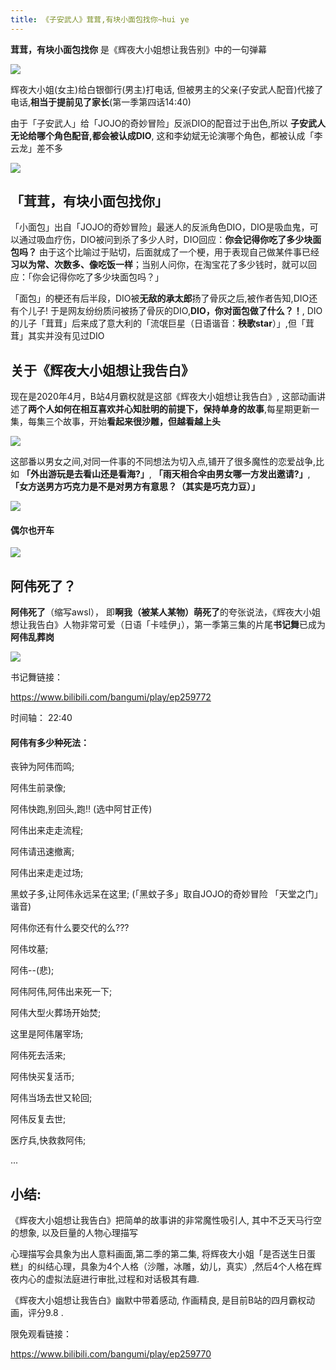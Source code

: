 ```yaml
---
title: 《子安武人》茸茸,有块小面包找你~hui ye
---
```



**茸茸，有块小面包找你** 是《辉夜大小姐想让我告别》中的一句弹幕

![](https://www.v2fy.com/asset/huiye/huiye001.png)

辉夜大小姐(女主)给白银御行(男主)打电话, 但被男主的父亲(子安武人配音)代接了电话,**相当于提前见了家长**(第一季第四话14:40)

由于「子安武人」给「JOJO的奇妙冒险」反派DIO的配音过于出色,所以 **子安武人无论给哪个角色配音,都会被认成DIO**, 这和李幼斌无论演哪个角色，都被认成「李云龙」差不多

![](https://www.v2fy.com/asset/huiye/huiye003.gif)

## 「茸茸，有块小面包找你」

「小面包」出自「JOJO的奇妙冒险」最迷人的反派角色DIO，DIO是吸血鬼，可以通过吸血疗伤，DIO被问到杀了多少人时，DIO回应：**你会记得你吃了多少块面包吗？** 由于这个比喻过于贴切，后面就成了一个梗，用于表现自己做某件事已经**习以为常、次数多、像吃饭一样**；当别人问你，在淘宝花了多少钱时，就可以回应：「你会记得你吃了多少块面包吗？」



「面包」的梗还有后半段，DIO被**无敌的承太郎**扬了骨灰之后,被作者告知,DIO还有个儿子! 于是网友纷纷质问被扬了骨灰的DIO,**DIO，你对面包做了什么？！**, DIO的儿子「茸茸」后来成了意大利的「流氓巨星（日语谐音：**秧歌star**）」,但「茸茸」其实并没有见过DIO


## 关于《辉夜大小姐想让我告白》

现在是2020年4月，B站4月霸权就是这部《辉夜大小姐想让我告白》, 这部动画讲述了**两个人如何在相互喜欢并心知肚明的前提下，保持单身的故事**,每星期更新一集，每集三个故事，开始**看起来很沙雕，但越看越上头**

![](https://www.v2fy.com/asset/huiye/huiye00011.png)


这部番以男女之间,对同一件事的不同想法为切入点,铺开了很多魔性的恋爱战争,比如 **「外出游玩是去看山还是看海?」**, **「雨天相合伞由男女哪一方发出邀请?」**,  **「女方送男方巧克力是不是对男方有意思？（其实是巧克力豆）」**

![](https://www.v2fy.com/asset/huiye/huiye00012.png)


#### 偶尔也开车

![](https://www.v2fy.com/asset/huiye/huiye009.gif)


## 阿伟死了？

**阿伟死了**（缩写awsl）， 即**啊我（被某人某物）萌死了**的夸张说法，《辉夜大小姐想让我告白》人物非常可爱（日语「卡哇伊」），第一季第三集的片尾**书记舞**已成为**阿伟乱葬岗**


![](https://www.v2fy.com/asset/huiye/huiye007.gif)

书记舞链接：

https://www.bilibili.com/bangumi/play/ep259772

时间轴： 22:40

#### 阿伟有多少种死法： 

丧钟为阿伟而鸣; 

阿伟生前录像; 

阿伟快跑,别回头,跑!! (选中阿甘正传) 

阿伟出来走走流程; 

阿伟请迅速撤离; 

阿伟出来走走过场; 

黑蚊子多,让阿伟永远呆在这里; (「黑蚊子多」取自JOJO的奇妙冒险 「天堂之门」谐音)

阿伟你还有什么要交代的么??? 

阿伟坟墓;

阿伟--(悲); 

阿伟阿伟,阿伟出来死一下;

阿伟大型火葬场开始焚;

这里是阿伟屠宰场;

阿伟死去活来;

阿伟快买复活币;

阿伟当场去世又轮回;

阿伟反复去世;

医疗兵,快救救阿伟;

...


## 小结:


《辉夜大小姐想让我告白》把简单的故事讲的非常魔性吸引人, 其中不乏天马行空的想象, 以及巨量的人物心理描写

心理描写会具象为出人意料画面,第二季的第二集, 将辉夜大小姐「是否送生日蛋糕」的纠结心理，具象为4个人格（沙雕，冰雕，幼儿，真实）,然后4个人格在辉夜内心的虚拟法庭进行审批,过程和对话极其有趣.

《辉夜大小姐想让我告白》幽默中带着感动, 作画精良, 是目前B站的四月霸权动画，评分9.8 .

限免观看链接：

https://www.bilibili.com/bangumi/play/ep259770


